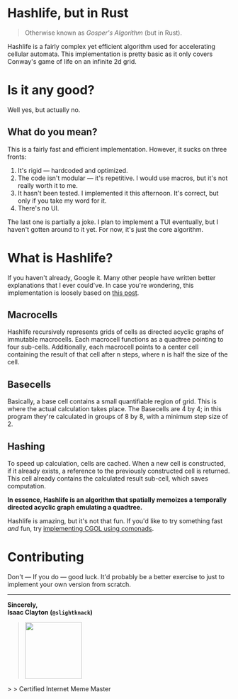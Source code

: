 # Hashlife, but in Rust
> Otherwise known as *Gosper's Algorithm*
> (but in Rust).

Hashlife is a fairly complex yet efficient algorithm used for accelerating
cellular automata.
This implementation is pretty basic as it only covers Conway's game of life on
an infinite 2d grid.

# Is it any good?
Well yes, but actually no.

## What do you mean?
This is a fairly fast and efficient implementation.
However, it sucks on three fronts:

1. It's rigid — hardcoded and optimized.
2. The code isn't modular — it's repetitive.
   I would use macros, but it's not really worth it to me.
4. It hasn't been tested.
   I implemented it this afternoon.
   It's correct, but only if you take my word for it.
3. There's no UI.

The last one is partially a joke.
I plan to implement a TUI eventually, but I haven't gotten around to it yet.
For now, it's just the core algorithm.

# What is Hashlife?
If you haven't already, Google it.
Many other people have written better explanations that I ever could've.
In case you're wondering, this implementation
is loosely based on [this post](http://jennyhasahat.github.io/hashlife.html).

## Macrocells
Hashlife recursively represents grids of cells as directed acyclic graphs of
immutable macrocells.
Each macrocell functions as a quadtree pointing to four sub-cells.
Additionally, each macrocell points to a center cell containing the
result of that cell after n steps, where n is half the size of the cell.

## Basecells
Basically, a base cell contains a small quantifiable region of grid.
This is where the actual calculation takes place.
The Basecells are 4 by 4; in this program they're
calculated in groups of 8 by 8, with a minimum step size of 2.

## Hashing
To speed up calculation, cells are cached.
When a new cell is constructed, if it already exists, a reference to the
previously constructed cell is returned.
This cell already contains the calculated result sub-cell,
which saves computation.

**In essence, Hashlife is an algorithm that spatially memoizes a temporally
directed acyclic graph emulating a quadtree.**

Hashlife is amazing, but it's not that fun.
If you'd like to try something fast *and* fun,
try [implementing CGOL using comonads](https://samtay.github.io/posts/comonadic-game-of-life.html).

# Contributing
Don't — If you do — good luck.
It'd probably be a better exercise to just to implement your own version
from scratch.

---

**Sincerely,  
Isaac Clayton (`@slightknack`)**

> <img height="128px" src="https://i2.kym-cdn.com/entries/icons/original/000/020/478/088.png">
</img>
>
> Certified Internet Meme Master
